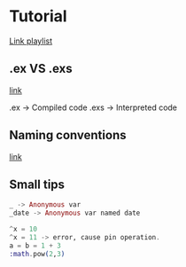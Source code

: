 # Tutorial

[Link playlist](https://www.youtube.com/watch?v=GQVXyjYX1zA&list=PLJbE2Yu2zumA-p21bEQB6nsYABAO-HtF2&index=1&pp=iAQB)


## .ex VS .exs
[link](https://stackoverflow.com/questions/36292620/elixir-when-to-use-ex-and-when-exs-files)

.ex -> Compiled code
.exs -> Interpreted code

## Naming conventions

[link](https://hexdocs.pm/elixir/main/naming-conventions.html#:~:text=Functions%20that%20return%20a%20boolean%20are%20named%20with%20a%20trailing%20question%20mark.&text=However%2C%20functions%20that%20return%20booleans,follow%20another%20convention%2C%20described%20next.)

## Small tips

```elixir
_ -> Anonymous var
_date -> Anonymous var named date

^x = 10
^x = 11 -> error, cause pin operation.
a = b = 1 + 3
:math.pow(2,3)
```
